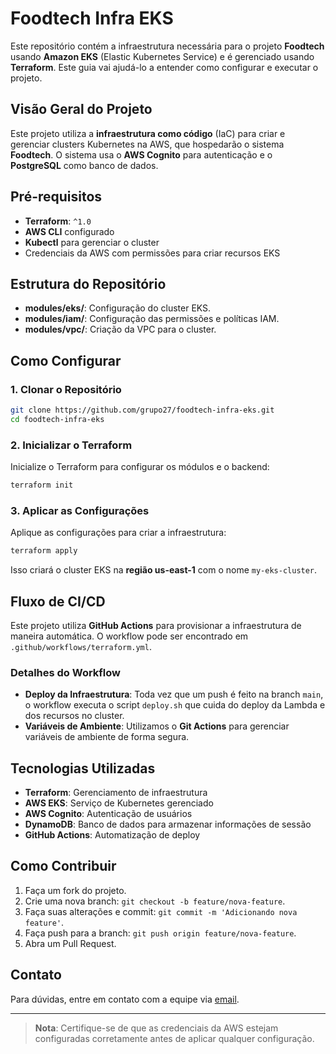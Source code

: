
# Foodtech Infra EKS

Este repositório contém a infraestrutura necessária para o projeto **Foodtech** usando **Amazon EKS** (Elastic Kubernetes Service) e é gerenciado usando **Terraform**. Este guia vai ajudá-lo a entender como configurar e executar o projeto.
 
## Visão Geral do Projeto

Este projeto utiliza a **infraestrutura como código** (IaC) para criar e gerenciar clusters Kubernetes na AWS, que hospedarão o sistema **Foodtech**. O sistema usa o **AWS Cognito** para autenticação e o **PostgreSQL** como banco de dados.

## Pré-requisitos

- **Terraform**: `^1.0`
- **AWS CLI** configurado
- **Kubectl** para gerenciar o cluster
- Credenciais da AWS com permissões para criar recursos EKS

## Estrutura do Repositório

- **modules/eks/**: Configuração do cluster EKS.
- **modules/iam/**: Configuração das permissões e políticas IAM.
- **modules/vpc/**: Criação da VPC para o cluster.

## Como Configurar

### 1. Clonar o Repositório

```sh
git clone https://github.com/grupo27/foodtech-infra-eks.git
cd foodtech-infra-eks
```

### 2. Inicializar o Terraform

Inicialize o Terraform para configurar os módulos e o backend:

```sh
terraform init
```

### 3. Aplicar as Configurações

Aplique as configurações para criar a infraestrutura:

```sh
terraform apply
```

Isso criará o cluster EKS na **região us-east-1** com o nome `my-eks-cluster`.

## Fluxo de CI/CD

Este projeto utiliza **GitHub Actions** para provisionar a infraestrutura de maneira automática. O workflow pode ser encontrado em `.github/workflows/terraform.yml`.

### Detalhes do Workflow

- **Deploy da Infraestrutura**: Toda vez que um push é feito na branch `main`, o workflow executa o script `deploy.sh` que cuida do deploy da Lambda e dos recursos no cluster.
- **Variáveis de Ambiente**: Utilizamos o **Git Actions** para gerenciar variáveis de ambiente de forma segura.

## Tecnologias Utilizadas

- **Terraform**: Gerenciamento de infraestrutura
- **AWS EKS**: Serviço de Kubernetes gerenciado
- **AWS Cognito**: Autenticação de usuários
- **DynamoDB**: Banco de dados para armazenar informações de sessão
- **GitHub Actions**: Automatização de deploy

## Como Contribuir

1. Faça um fork do projeto.
2. Crie uma nova branch: `git checkout -b feature/nova-feature`.
3. Faça suas alterações e commit: `git commit -m 'Adicionando nova feature'`.
4. Faça push para a branch: `git push origin feature/nova-feature`.
5. Abra um Pull Request.

## Contato

Para dúvidas, entre em contato com a equipe via [email](mailto:support@foodtech.com).

---

> **Nota**: Certifique-se de que as credenciais da AWS estejam configuradas corretamente antes de aplicar qualquer configuração.

